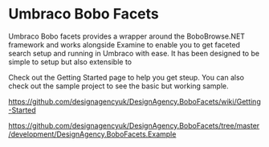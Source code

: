 # Umbraco Bobo Facets

Umbraco Bobo facets provides a wrapper around the BoboBrowse.NET framework and works alongside Examine to enable you to get faceted search setup and running in Umbraco with ease. It has been designed to be simple to setup but also extensible to 

Check out the Getting Started page to help you get steup. You can also check out the sample project to see the basic but working sample.

https://github.com/designagencyuk/DesignAgency.BoboFacets/wiki/Getting-Started

https://github.com/designagencyuk/DesignAgency.BoboFacets/tree/master/development/DesignAgency.BoboFacets.Example
